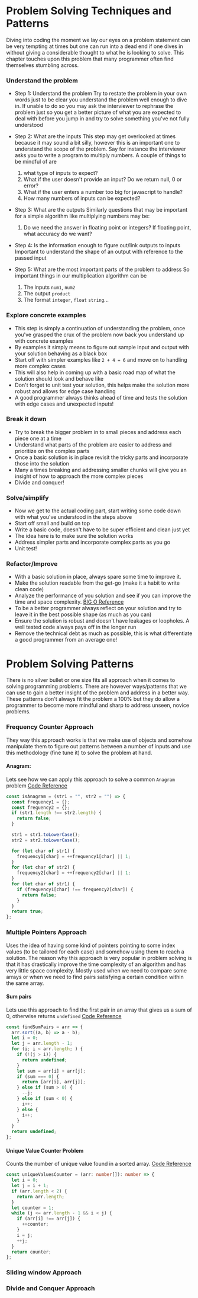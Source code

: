 # Problem Solving Techniques and Patterns

Diving into coding the moment we lay our eyes on a problem statement can be very tempting at times but one can run into a dead end if one dives in without giving a considerable thought to what he is looking to solve. This chapter touches upon this problem that many programmer often find themselves stumbling across.

### Understand the problem

- Step 1: Understand the problem
  Try to restate the problem in your own words just to be clear you understand the problem well enough to dive in. If unable to do so you may ask the interviewer to rephrase the problem just so you get a better picture of what you are expected to deal with before you jump in and try to solve something you've not fully understood

- Step 2: What are the inputs
  This step may get overlooked at times because it may sound a bit silly, however this is an important one to understand the scope of the problem. Say for instance the interviewer asks you to write a program to multiply numbers. A couple of things to be mindful of are

  1. what type of inputs to expect?
  2. What if the user doesn't provide an input? Do we return null, 0 or error?
  3. What if the user enters a number too big for javascript to handle?
  4. How many numbers of inputs can be expected?

- Step 3: What are the outputs
  Similarly questions that may be important for a simple algorithm like multiplying numbers may be:

  1. Do we need the answer in floating point or integers? If floating point, what accuracy do we want?

- Step 4: Is the information enough to figure out/link outputs to inputs
  Important to understand the shape of an output with reference to the passed input

- Step 5: What are the most important parts of the problem to address
  So important things in our multiplication algorithm can be

  1. The inputs `num1`, `num2`
  2. The output `product`
  3. The format `integer`, `float` `string`...

### Explore concrete examples

- This step is simply a continuation of understanding the problem, once you've grasped the crux of the problem now back you understand up with concrete examples
- By examples it simply means to figure out sample input and output with your solution behaving as a black box
- Start off with simpler examples like `2 + 4 = 6` and move on to handling more complex cases
- This will also help in coming up with a basic road map of what the solution should look and behave like
- Don't forget to unit test your solution, this helps make the solution more robust and allows for edge case handling
- A good programmer always thinks ahead of time and tests the solution with edge cases and unexpected inputs!

### Break it down

- Try to break the bigger problem in to small pieces and address each piece one at a time
- Understand what parts of the problem are easier to address and prioritize on the complex parts
- Once a basic solution is in place revisit the tricky parts and incorporate those into the solution
- Many a times breaking and addressing smaller chunks will give you an insight of how to approach the more complex pieces
- Divide and conquer!

### Solve/simplify

- Now we get to the actual coding part, start writing some code down with what you've understood in the steps above
- Start off small and build on top
- Write a basic code, doesn't have to be super efficient and clean just yet
- The idea here is to make sure the solution works
- Address simpler parts and incorporate complex parts as you go
- Unit test!

### Refactor/Improve

- With a basic solution in place, always spare some time to improve it.
- Make the solution readable from the get-go (make it a habit to write clean code)
- Analyze the performance of you solution and see if you can improve the time and space complexity. [BIG O Reference](https://github.com/ahmadykhan555/data-structures-and-algorithms/blob/master/Readings/BigO.md)
- To be a better programmer always reflect on your solution and try to leave it in the best possible shape (as much as you can)
- Ensure the solution is robust and doesn't have leakages or loopholes. A well tested code always pays off in the longer run
- Remove the technical debt as much as possible, this is what differentiate a good programmer from an average one!

# Problem Solving Patterns

There is no silver bullet or one size fits all approach when it comes to solving programming problems. There are however ways/patterns that we can use to gain a better insight of the problem and address in a better way. These patterns don't always fit the problem a 100% but they do allow a programmer to become more mindful and sharp to address unseen, novice problems.

### Frequency Counter Approach

They way this approach works is that we make use of objects and somehow manipulate them to figure out patterns between a number of inputs and use this methodology (fine tune it) to solve the problem at hand.

#### Anagram:

Lets see how we can apply this approach to solve a common `Anagram` problem [Code Reference](https://github.com/ahmadykhan555/data-structures-and-algorithms/blob/master/Code/frequencyCounter.ts)

```javascript
const isAnagram = (str1 = "", str2 = "") => {
  const frequency1 = {};
  const frequency2 = {};
  if (str1.length !== str2.length) {
    return false;
  }

  str1 = str1.toLowerCase();
  str2 = str2.toLowerCase();

  for (let char of str1) {
    frequency1[char] = ++frequency1[char] || 1;
  }
  for (let char of str2) {
    frequency2[char] = ++frequency2[char] || 1;
  }
  for (let char of str1) {
    if (frequency1[char] !== frequency2[char]) {
      return false;
    }
  }
  return true;
};
```

### Multiple Pointers Approach

Uses the idea of having some kind of pointers pointing to some index values (to be tailored for each case) and somehow using them to reach a solution. The reason why this approach is very popular in problem solving is that it has drastically improve the time complexity of an algorithm and has very little space complexity. Mostly used when we need to compare some arrays or when we need to find pairs satisfying a certain condition within the same array.

#### Sum pairs

Lets use this approach to find the first pair in an array that gives us a sum of 0, otherwise returns `undefined` [Code Reference](https://github.com/ahmadykhan555/data-structures-and-algorithms/blob/master/Code/multiplePointers.ts#L2-L37)

```javascript
const findSumPairs = arr => {
  arr.sort((a, b) => a - b);
  let i = 0;
  let j = arr.length - 1;
  for (i; i < arr.length; ) {
    if (!(j > i)) {
      return undefined;
    }
    let sum = arr[i] + arr[j];
    if (sum === 0) {
      return [arr[i], arr[j]];
    } else if (sum > 0) {
      --j;
    } else if (sum < 0) {
      i++;
    } else {
      i++;
    }
  }
  return undefined;
};
```

#### Unique Value Counter Problem

Counts the number of unique value found in a sorted array. [Code Reference](https://github.com/ahmadykhan555/data-structures-and-algorithms/blob/ca0a0ed11864dd51edecaa30c6c98d5928dee008/Code/multiplePointers.ts#L52-L78)

```typescript
const uniqueValuesCounter = (arr: number[]): number => {
  let i = 0;
  let j = i + 1;
  if (arr.length < 2) {
    return arr.length;
  }
  let counter = 1;
  while (j <= arr.length - 1 && i < j) {
    if (arr[i] !== arr[j]) {
      ++counter;
    }
    i = j;
    ++j;
  }
  return counter;
};
```

### Sliding window Approach

### Divide and Conquer Approach
